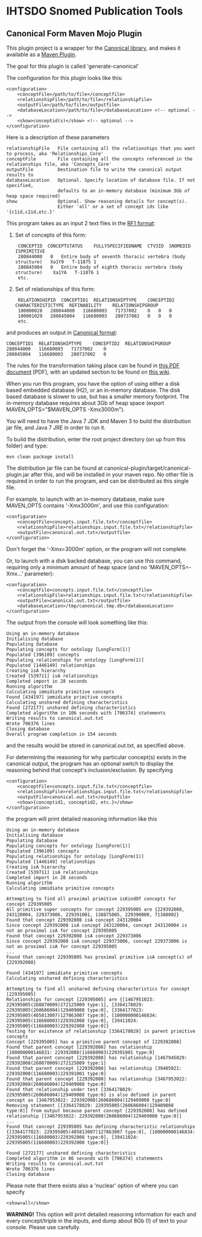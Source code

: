 IHTSDO Snomed Publication Tools
===============================

Canonical Form Maven Mojo Plugin
--------------------------------

This plugin project is a wrapper for the [Canonical library](/canonical), and makes it available as a [Maven Plugin](http://maven.apache.org/guides/mini/guide-configuring-plugins.html).

The goal for this plugin is called 'generate-canonical'

The configuration for this plugin looks like this:

    <configuration>
        <conceptFile>/path/to/file</conceptfile>
        <relationshipFile>/path/to/file</relationshipfile>
        <outputFile>/path/to/file</outputfile>
        <databaseLocation>/path/to/file</databaseLocation> <!-- optional -->
        <show>conceptid(s)</show> <!-- optional -->
    </configuration>

Here is a description of these parameters

    relationshipFile   File containing all the relationships that you want to process, aka 'Relationships_Core'
    conceptFile        File containing all the concepts referenced in the relationships file, aka 'Concepts_Core'
    outputFile         Destination file to write the canonical output results to
    databaseLocation   Optional. Specify location of database file. If not specified, 
                       defaults to an in-memory database (minimum 3Gb of heap space required)
    show               Optional. Show reasoning details for concept(s). 
                       Either 'all' or a set of concept ids like '{c1id,c2id,etc.}'


This program takes as an input 2 text files in the [RF1 format](https://sites.google.com/a/ihtsdo.org/snomed-publish/formats/rf1-format):

1. Set of concepts of this form:

        CONCEPTID  CONCEPTSTATUS    FULLYSPECIFIEDNAME	CTV3ID	SNOMEDID	ISPRIMITIVE
        280844000	0	Entire body of seventh thoracic vertebra (body structure)	Xa1Y9	T-11875	1
        280845004	0	Entire body of eighth thoracic vertebra (body structure)	Xa1YA	T-11876	1
        etc.

2. Set of relationships of this form:

        RELATIONSHIPID  CONCEPTID1	RELATIONSHIPTYPE	CONCEPTID2	CHARACTERISTICTYPE	REFINABILITY	RELATIONSHIPGROUP
        100000028	280844000	116680003	71737002	0	0	0
        100001029	280845004	116680003	280737002	0	0	0
        etc.
    
and produces an output in [Canonical format](https://sites.google.com/a/ihtsdo.org/snomed-publish/formats/canonical-format):

    CONCEPTID1  RELATIONSHIPTYPE	CONCEPTID2	RELATIONSHIPGROUP
    280844000	116680003	71737002	0
    280845004	116680003	280737002	0

The rules for the transformation taking place can be found in [this PDF document](https://github.com/sparkling/snomed-publish/blob/master/doc/doc1_CanonicalTableGuide_Current-en-US_INT_20130131.pdf?raw=true) [PDF], with an updated section to be found on [this wiki](https://sites.google.com/a/ihtsdo.org/snomed-publish/canonical/algorithm).

When you run this program, you have the option of using either a disk based embedded database (H2), or an in-memory database.
The disk based database is slower to use, but has a smaller memory footprint. The in-memory database requires about 
3Gb of heap space (export MAVEN_OPTS="$MAVEN_OPTS -Xmx3000m").

You will need to have the Java 7 JDK and Maven 3 to build the distribution jar file, and Java 7 JRE in order to run it.

To build the distribution, enter the root project directory (on up from this folder) and type:

    mvn clean package install
    
The distribution jar file can be found at canonical-plugin/target/canonical-plugin.jar after this, and will be installed in your maven repo. No other file is required in order to run the program, and can be distributed as this single file.

For example, to launch with an in-memory database, make sure MAVEN_OPTS contains '-Xmx3000m', and use this configuration:

    <configuration>
        <conceptFile>concepts.input.file.txt</conceptfile>
        <relationshipFile>relationships.input.file.txt</relationshipfile>
        <outputFile>canonical.out.txt</outputfile>
    </configuration>

Don't forget the '-Xmx=3000m' option, or the program will not complete. 

Or, to launch with a disk backed database, you can use this command, requiring only a minimum amount of heap space (and no 'MAVEN_OPTS=-Xmx...' parameter):

    <configuration>
        <conceptFile>concepts.input.file.txt</conceptfile>
        <relationshipFile>relationships.input.file.txt</relationshipfile>
        <outputFile>canonical.out.txt</outputfile>
        <databaseLocation>/tmp/canonical.tmp.db</databaseLocation>
    </configuration>
    
The output from the console will look something like this:

    Using an in-memory database
    Initialising database
    Populating database
    Populating concepts for ontology [LongForm(1)]
    Populated [396109] concepts
    Populating relationships for ontology [LongForm(1)]
    Populated [1446149] relationships
    Creating isA hierarchy
    Created [539711] isA relationships
    Completed import in 28 seconds
    Running algorithm
    Calculating immidiate primitive concepts
    Found [434197] immidiate primitive concepts
    Calculating unshared defining characteristics
    Found [272177] unshared defining characteristics
    Completed algorithm in 106 seconds with [706374] statements
    Writing results to canonical.out.txt
    Wrote 706376 lines
    Closing database
    Overall program completion in 154 seconds

and the results would be stored in canonical.out.txt, as specified above.

For determining the reasoning for why particular concept(s) exists in the canonical output, the program has an optional
switch to display the reasoning behind that concept's inclusion/exclusion. By specifying
    
    <configuration>
        <conceptFile>concepts.input.file.txt</conceptfile>
        <relationshipFile>relationships.input.file.txt</relationshipfile>
        <outputFile>canonical.out.txt</outputfile>
        <show>{conceptid1, conceptid2, etc.}</show>
    </configuration>
  
the program will print detailed reasoning information like this

    Using an in-memory database
    Initialising database
    Populating database
    Populating concepts for ontology [LongForm(1)]
    Populated [396109] concepts
    Populating relationships for ontology [LongForm(1)]
    Populated [1446149] relationships
    Creating isA hierarchy
    Created [539711] isA relationships
    Completed import in 28 seconds
    Running algorithm
    Calculating immidiate primitive concepts
    
    Attempting to find all proximal primitive isKindOf concepts for concept 229395005
    All primitive super concepts for concept 229395005 are {229392008, 243120004, 229373006, 229391001, 138875005, 229390000, 71388002}
    Found that concept 229392008 isA concept 243120004
    Since concept 229392008 isA concept 243120004, concept 243120004 is not an proximal isA for concept 229395005
    Found that concept 229392008 isA concept 229373006
    Since concept 229392008 isA concept 229373006, concept 229373006 is not an proximal isA for concept 229395005
    ...
    Found that concept 229395005 has proximal primitive isA concept(s) of {229392008}
    
    Found [434197] immidiate primitive concepts
    Calculating unshared defining characteristics
    
    Attempting to find all unshared defining characteristics for concept [229395005]
    Relationships for concept [229395005] are {[1467951023: 229395005(260870009)272125009 type:1], [3364178029: 229395005(260686004)129409008 type:0], [3364177023: 229395005(405813007)127863007 type:0], [100000000146834: 229395005(116680003)229392008 type:0], [39411024: 229395005(116680003)229392008 type:0]}
    Testing for existence of relationship [3364178029] in parent primitive concepts
    Concept [229395005] has a primitive parent concept of [229392008]
    Found that parent concept [229392008] has relationship [100000000146831: 229392008(116680003)229391001 type:0]
    Found that parent concept [229392008] has relationship [1467945029: 229392008(260870009)272125009 type:1]
    Found that parent concept [229392008] has relationship [39405021: 229392008(116680003)229391001 type:0]
    Found that parent concept [229392008] has relationship [3467953022: 229392008(260686004)129409008 type:0]
    Found that relationship under test [3364178029: 229395005(260686004)129409008 type:0] is also defined in parent concept as [3467953022: 229392008(260686004)129409008 type:0]
    Removing statement [[3364178029: 229395005(260686004)129409008 type:0]] from output because parent concept [229392008] has defined relationship [[3467953022: 229392008(260686004)129409008 type:0]]
    ...
    Found that concept 229395005 has defining characteristic relationships {[3364177023: 229395005(405813007)127863007 type:0], [100000000146834: 229395005(116680003)229392008 type:0], [39411024: 229395005(116680003)229392008 type:0]}
    
    Found [272177] unshared defining characteristics
    Completed algorithm in 86 seconds with [706374] statements
    Writing results to canonical.out.txt
    Wrote 706376 lines
    Closing database


Please note that there exists also a 'nuclear' option of where you can specify

    <show>all</show>
    
**WARNING!** This option will print detailed reasoning information for each and every concept/triple in the inputs, 
and dump about 8Gb (!) of text to your console. Please use carefully.
